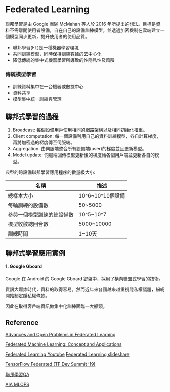 # Federated Learning
聯邦學習是由 Google 團隊 McMahan 等人於 2016 年所提出的想法。目標是資料不需離開使用者設備，自在自己的設備訓練模型。並透過加密機制在雲端建立一個模型同步更新，提升使用者的使用品質。

- 聯邦學習(FL)是一種機器學習環境
- 共同訓練模型，同時保持訓練數據的去中心化
- 降低傳統的集中式機器學習所導致的性隱私性及風險

### 傳統模型學習
- 訓練資料集中在一台機器或數據中心
- 資料共享
- 模型集中統一訓練與管理


## 聯邦式學習的過程 
1. Broadcast: 每個設備用戶使用相同的網路架構以及相同初始化權重。
2. Client computation: 每一個設備利用自己的資料訓練模型，各自計算梯度，再將加密過的梯度傳至伺服端。
3. Aggregation: 由伺服端整合所有設備端(user)的梯度並且更新模型。
4. Model update: 伺服端回傳模型更新後的梯度給各個用戶端並更新各自的模型。

典型的跨設備聯邦學習應用程序的數量級大小:

| 名稱                       | 描述             |
|----------------------------|------------------|
| 總樣本大小                 | 10^6~10^10個設備 |
| 每輪訓練的設備數           | 50~5000          |
| 參與一個模型訓練的總設備數 | 10^5~10^7        |
| 模型收斂總回合數           | 5000~10000       |
| 訓練時間                   | 1~10天           |

## 聯邦式學習應用實例
#### 1. Google Gboard
Google 在 Android 的 Google Gboard 鍵盤中，採用了橫向聯盟式學習的技術。

資訊大爆炸時代，資料的取得容易。然而近年來各國越來越重視隱私權議題，紛紛開始制定隱私權條款。

因此在取得客戶端資訊做集中化訓練面臨一大瓶頸。




## Reference
[Advances and Open Problems in Federated Learning](https://arxiv.org/abs/1912.04977?fbclid=IwAR1G1Uq_y0whcQDplpRNqPZAuv2an8mQhFkxUrS9f4-4hO4rs7_VsJ2dG60)

[Federated Machine Learning: Concept and Applications](https://arxiv.org/abs/1902.04885)

[Federated Learning Youtube](https://www.youtube.com/watch?v=xJkY3ehX_MI)
[Federated Learning slideshare](https://www.slideshare.net/Hadoop_Summit/federated-learning-137561677)

[TensorFlow Federated (TF Dev Summit ‘19)](https://www.youtube.com/watch?v=1YbPmkChcbo)

[聯邦學習QA](https://www.ithome.com.tw/news/138577)

[AIA MLOPS](https://drive.google.com/file/d/13hblrOdk2g1n7GBH8rbMtx0rIwNujlb1/view)